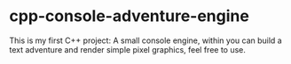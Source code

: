 # cpp-console-adventure-engine
This is my first C++ project: A small console engine, within you can build a text adventure and render simple pixel graphics, feel free to use.
